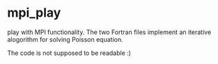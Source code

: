 mpi_play
========

play with MPI functionality.
The two Fortran files implement an iterative alogorithm
for solving Poisson equation.

The code is not supposed to be readable :)